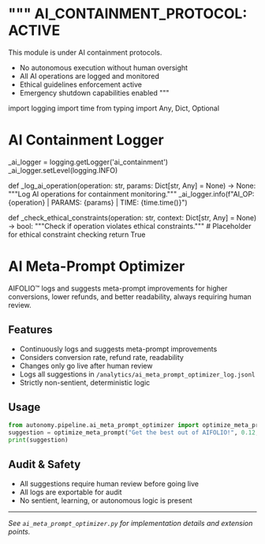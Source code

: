 """
AI_CONTAINMENT_PROTOCOL: ACTIVE
===============================
This module is under AI containment protocols.
- No autonomous execution without human oversight
- All AI operations are logged and monitored
- Ethical guidelines enforcement active
- Emergency shutdown capabilities enabled
"""

import logging
import time
from typing import Any, Dict, Optional

# AI Containment Logger
_ai_logger = logging.getLogger('ai_containment')
_ai_logger.setLevel(logging.INFO)

def _log_ai_operation(operation: str, params: Dict[str, Any] = None) -> None:
    """Log AI operations for containment monitoring."""
    _ai_logger.info(f"AI_OP: {operation} | PARAMS: {params} | TIME: {time.time()}")

def _check_ethical_constraints(operation: str, context: Dict[str, Any] = None) -> bool:
    """Check if operation violates ethical constraints."""
    # Placeholder for ethical constraint checking
    return True


# AI Meta-Prompt Optimizer

AIFOLIO™ logs and suggests meta-prompt improvements for higher conversions, lower refunds, and better readability, always requiring human review.

## Features

- Continuously logs and suggests meta-prompt improvements
- Considers conversion rate, refund rate, readability
- Changes only go live after human review
- Logs all suggestions in `/analytics/ai_meta_prompt_optimizer_log.jsonl`
- Strictly non-sentient, deterministic logic

## Usage

```python
from autonomy.pipeline.ai_meta_prompt_optimizer import optimize_meta_prompt
suggestion = optimize_meta_prompt("Get the best out of AIFOLIO!", 0.12, 0.25, 7.5)
print(suggestion)
```

## Audit & Safety

- All suggestions require human review before going live
- All logs are exportable for audit
- No sentient, learning, or autonomous logic is present

---

_See `ai_meta_prompt_optimizer.py` for implementation details and extension points._
